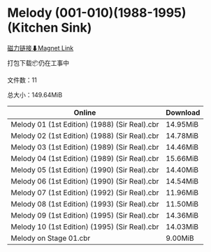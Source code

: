 # Melody (001-010)(1988-1995)(Kitchen Sink)

[磁力链接⬇Magnet Link](magnet:?xt=urn:btih:810e7ffffb446716d75d2ad38ef6af4aef4cb80e&dn=Melody%20%28001-010%29%281988-1995%29%28Kitchen%20Sink%29)

打包下载📦仍在工事中

文件数：11

总大小：149.64MiB

Online | Download
--- | ---
Melody 01 (1st Edition) (1988) (Sir Real).cbr | 14.95MiB
Melody 02 (1st Edition) (1988) (Sir Real).cbr | 14.78MiB
Melody 03 (1st Edition) (1989) (Sir Real).cbr | 14.46MiB
Melody 04 (1st Edition) (1989) (Sir Real).cbr | 15.66MiB
Melody 05 (1st Edition) (1990) (Sir Real).cbr | 14.40MiB
Melody 06 (1st Edition) (1990) (Sir Real).cbr | 14.54MiB
Melody 07 (1st Edition) (1992) (Sir Real).cbr | 11.96MiB
Melody 08 (1st Edition) (1993) (Sir Real).cbr | 11.50MiB
Melody 09 (1st Edition) (1995) (Sir Real).cbr | 14.36MiB
Melody 10 (1st Edition) (1995) (Sir Real).cbr | 14.03MiB
Melody on Stage 01.cbr | 9.00MiB